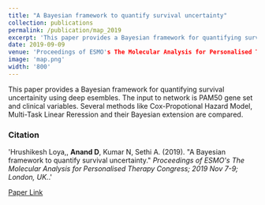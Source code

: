 ```yaml
---
title: "A Bayesian framework to quantify survival uncertainty"
collection: publications
permalink: /publication/map_2019
excerpt: 'This paper provides a Bayesian framework for quantifying survival uncertainity using deep esembles. The input to network is PAM50 gene set and clinical variables.'
date: 2019-09-09
venue: 'Proceedings of ESMO's The Molecular Analysis for Personalised Therapy Congress; 2019 Nov 7-9; London, UK.'
image: 'map.png'
width: '800'
---
```


This paper provides a Bayesian framework for quantifying survival uncertainity using deep esembles. The input to network is PAM50 gene set and clinical variables. 
Several methods like Cox-Propotional Hazard Model, Multi-Task Linear Reression and their Bayesian extension are compared.

### Citation
'Hrushikesh Loya,, <b>Anand D</b>, Kumar N, Sethi A. (2019). &quot;A Bayesian framework to quantify survival uncertainty.&quot; <i>Proceedings of ESMO's The Molecular Analysis for Personalised Therapy Congress; 2019 Nov 7-9; London, UK.</i>.'

[Paper Link](https://cslide.ctimeetingtech.com/map2019/attendee/confcal/presentation)
